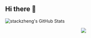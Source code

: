 ## Hi there 👋
![stackzheng's GitHub Stats](https://github-readme-stats.vercel.app/api?username=zheng0116&show_icons=true&theme=transparent)
<div align="center"> <img src="https://github-readme-stats.vercel.app/api/top-langs/?username=zheng0116&hide_title=true&hide_border=true&layout=compact&langs_count=6&text_color=000&icon_color=fff&bg_color=0,52fa5a,4dfcff,c64dff&theme=graywhite" /> </div>  
<!--
**zheng0116/zheng0116** is a ✨ _special_ ✨ repository because its `README.md` (this file) appears on your GitHub profile.      

Here are some ideas to get you started:

- 🔭 I’m currently working on ...
- 🌱 I’m currently learning ...
- 👯 I’m looking to collaborate on ...
- 🤔 I’m looking for help with ...
- 💬 Ask me about ...
- 📫 How to reach me: ...
- 😄 Pronouns: ...
- ⚡ Fun fact: ...
-->

